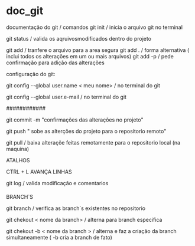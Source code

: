 # doc_git
documentação do git / comandos 
git init / inicia o arquivo git no terminal  

git status / valida os aqruivosmodificados dentro do projeto

git add / tranfere o arquivo para a area segura 
git add . / forma alternativa ( inclui todos os alterações  em um ou mais arquivos) 
git add -p / pede confirmação para adição das alterações





configuração do git:

git config --global user.name < meu nome> / no terminal do git



git config --global user.e-mail  <meu e-mail> / no terminal do git 

############

git commit -m "confirmações das alterações no projeto"


git push " sobe as alterções do projeto para o repositorio remoto"

git pull / baixa alteraçõe feitas remotamente para o repositorio local (na maquina)






ATALHOS

CTRL + L AVANÇA LINHAS 




git log /  valida modificação e comentarios 



####
BRANCH`S

git branch / verifica as branch`s existentes no repositorio


git chekout  < nome da branch> / alterna para branch especifica

git chekout -b < nome da branch > / alterna e faz a criação da branch simultaneamente ( -b cria a branch de fato) 
 



